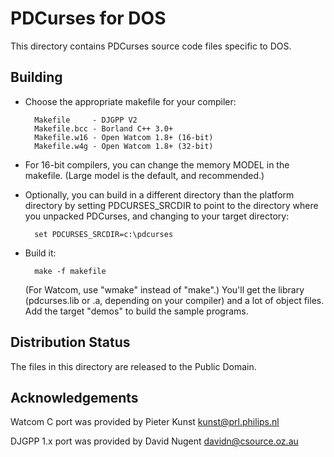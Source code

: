 PDCurses for DOS
================

This directory contains PDCurses source code files specific to DOS.


Building
--------

- Choose the appropriate makefile for your compiler:

        Makefile     - DJGPP V2
        Makefile.bcc - Borland C++ 3.0+
        Makefile.w16 - Open Watcom 1.8+ (16-bit)
        Makefile.w4g - Open Watcom 1.8+ (32-bit)

- For 16-bit compilers, you can change the memory MODEL in the makefile.
  (Large model is the default, and recommended.)

- Optionally, you can build in a different directory than the platform
  directory by setting PDCURSES_SRCDIR to point to the directory where
  you unpacked PDCurses, and changing to your target directory:

        set PDCURSES_SRCDIR=c:\pdcurses

- Build it:

        make -f makefile

  (For Watcom, use "wmake" instead of "make".) You'll get the library
  (pdcurses.lib or .a, depending on your compiler) and a lot of object
  files. Add the target "demos" to build the sample programs.


Distribution Status
-------------------

The files in this directory are released to the Public Domain.


Acknowledgements
----------------

Watcom C port was provided by Pieter Kunst <kunst@prl.philips.nl>

DJGPP 1.x port was provided by David Nugent <davidn@csource.oz.au>

